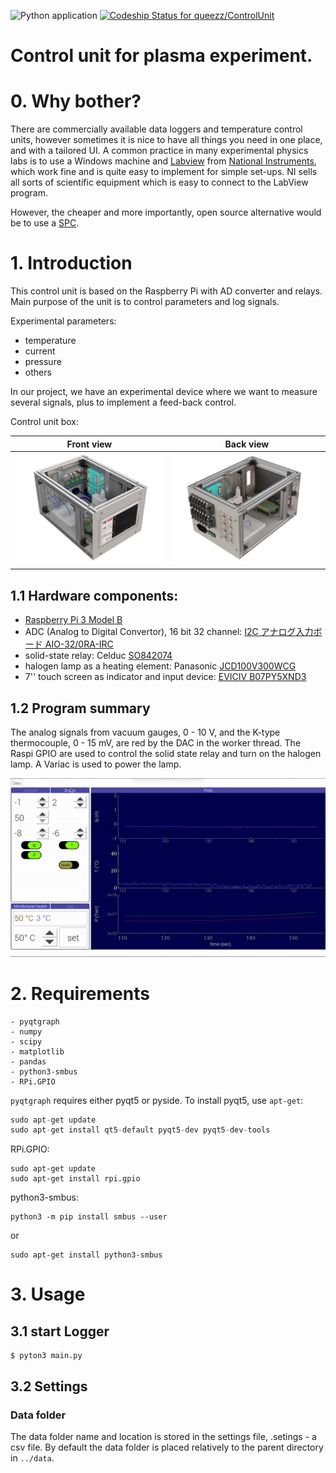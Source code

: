 ![Python application](https://github.com/queezz/ControlUnit/workflows/Python%20application/badge.svg)
[![Codeship Status for queezz/ControlUnit](https://app.codeship.com/projects/2b6ac6e0-40f2-0138-61ac-7eda10ab4f20/status?branch=master)](https://app.codeship.com/projects/387898)

# Control unit for plasma experiment.

# 0. Why bother?

There are commercially available data loggers and temperature control units, however sometimes it is nice to have all things you need in one place, and with a tailored UI. A common practice in many experimental physics labs is to use a Windows machine and [Labview](https://en.wikipedia.org/wiki/LabVIEW) from [National Instruments](https://en.wikipedia.org/wiki/National_Instruments), which work fine and is quite easy to implement for simple set-ups. NI sells all sorts of scientific equipment which is easy to connect to the LabView program.



However, the cheaper and more importantly, open source alternative would be to use  a [SPC](https://en.wikipedia.org/wiki/Single-board_computer). 



# 1. Introduction

This control unit is based on the Raspberry Pi with AD converter and relays. Main purpose of the unit is to control parameters and log signals.



Experimental parameters: 

- temperature
- current
- pressure
- others



In our project, we have an experimental device where we want to measure several signals, plus to implement a feed-back control. 



Control unit box:

| Front view                       | Back view                        |
| -------------------------------- | -------------------------------- |
| ![UI](images/ControlBlock_2.png) | ![UI](images/ControlBlock_1.png) |



## 1.1 Hardware components:

- [Raspberry Pi 3 Model B](https://www.raspberrypi.org/products/raspberry-pi-3-model-b/)
- ADC (Analog to Digital Convertor), 16 bit 32 channel: [I2C アナログ入力ボード AIO-32/0RA-IRC](https://www.y2c.co.jp/i2c-r/aio-32-0ra-irc/)
- solid-state relay: Celduc [SO842074](https://docs.rs-online.com/4deb/0900766b8050bf44.pdf)
- halogen lamp as a heating element: Panasonic [JCD100V300WCG](https://www2.panasonic.biz/scvb/a2A/opnItemDetail?use_obligation=scva&contents_view_flg=1&catalog_view_flg=1&item_cd=JCD100V300WCG&item_no=JCD100V300WCG&b_cd=101&hinban_kbn=1&s_hinban_key=JCD100V300WCG&s_end_flg=&vcata_flg=1)
- 7'' touch screen as indicator and input device: [EVICIV B07PY5XND3](https://www.amazon.com/Eviciv-Portable-Monitor-Display-1024X600/dp/B07L6WT77H?ref_=ast_sto_dp&th=1&psc=1)



## 1.2 Program summary

The analog signals from vacuum gauges, 0 - 10 V, and the K-type thermocouple, 0 - 15 mV, are red by the DAC in the worker thread. The Raspi GPIO are used to control the solid state relay and turn on the halogen lamp. A Variac is used to power the lamp.  



![UI](images/ui.gif)



# 2. Requirements

```
- pyqtgraph
- numpy
- scipy
- matplotlib
- pandas
- python3-smbus
- RPi.GPIO
```

`pyqtgraph` requires either pyqt5 or pyside. To install pyqt5, use `apt-get`:

```py
sudo apt-get update
sudo apt-get install qt5-default pyqt5-dev pyqt5-dev-tools
```

RPi.GPIO:

```
sudo apt-get update
sudo apt-get install rpi.gpio
```

python3-smbus:

```
python3 -m pip install smbus --user
```

or

```
sudo apt-get install python3-smbus
```



# 3. Usage

## 3.1 start Logger

```
$ pyton3 main.py
```

## 3.2 Settings

### Data folder

The data folder name and location is stored in the settings file, .setings - a csv file. By default the data folder is placed relatively to the parent directory in `../data`.
